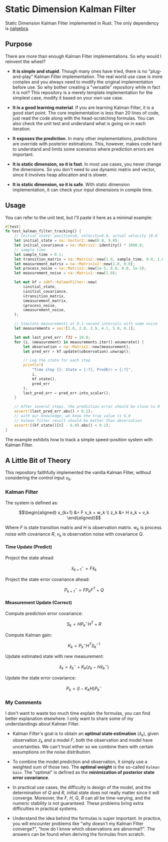 # Static Dimension Kalman Filter

Static Dimension Kalman Filter implemented in Rust. The only dependency is [nalgebra](https://github.com/dimforge/nalgebra).

## Purpose

There are more than enough Kalman Filter implementations. So why would I reinvent the wheel?

- **It is simple and stupid**. Though many ones have tried, there is no "plug-and-play" Kalman Filter implementation. The real world use case is more complex and you always need to modify the original implementation before use. So why bother creating a "versatile" repository while in fact it is not? This repository is a merely template implementation for the simplest case, modify it based on your own use case.

- **It is a good learning material**. If you are learning Kalman Filter, it is a good start point. The core implementation is less than 20 lines of code, just read the code along with the head-scratching formulas. You can also check the unit test and understand what is going on in each iteration.

- **It exposes the prediction**. In many other implementations, predictions are override with posterior estimations. This, however, makes code hard to understand and limits some scenarios where prediction errors are important.

- **It is static dimension, so it is fast**. In most use cases, you never change the dimensions. So you don't need to use dynamic matrix and vector, since it involves heap allocation and is slower.

- **It is static dimension, so it is safe**. With static dimension implementation, it can check your input dimensions in compile time.

## Usage

You can refer to the unit test, but I'll paste it here as a minimal example:

```rust
#[test]
fn test_kalman_filter_tracking() {
    // Initial state: position=0, velocity=9.0, actual velocity 10.0
    let initial_state = na::Vector2::new(0.0, 9.0);
    let initial_covariance = na::Matrix2::identity() * 1000.0;
    // sample time
    let sample_time = 0.1;
    let transition_matrix = na::Matrix2::new(1.0, sample_time, 0.0, 1.0);
    let measurement_matrix = na::Matrix1x2::new(1.0, 0.0);
    let process_noise = na::Matrix2::new(1e-5, 0.0, 0.0, 1e-5);
    let measurement_noise = na::Matrix1::new(1.0);

    let mut kf = sdkf::KalmanFilter::new(
        &initial_state,
        &initial_covariance,
        &transition_matrix,
        &measurement_matrix,
        &process_noise,
        &measurement_noise,
    );

    // Simulate measurements at 0.1-second intervals with some noise
    let measurements = vec![1.0, 2.0, 2.9, 4.1, 5.0, 6.1];

    let mut last_pred_err: f32 = 10.0;
    for (i, &measurement) in measurements.iter().enumerate() {
        let observation = na::Matrix1::new(measurement);
        let pred_err = kf.update(&observation).unwrap();

        // Log the state for each step
        println!(
            "Time step {}: State = {:?}, PredErr = {:?}",
            i,
            kf.state(),
            pred_err
        );
        last_pred_err = pred_err.into_scalar();
    }

    // After several steps, the prediction error should be close to 0
    assert!(last_pred_err.abs() < 0.1);
    // with our knowledge, we know the true value is 6.0
    // kalman filter result should be better than observation
    assert!((kf.state()[0] - 6.0).abs() < 0.1);
}
```

The example exhibits how to track a simple speed-position system with Kalman Filter.

## A Little Bit of Theory

This repository faithfully implemented the vanilla Kalman Filter, without considering the control input $u_k$.

### Kalman Filter

The system is defined as:

$$\begin{aligned}
x_{k+1} &= F x_k + w_k \\
z_k &= H x_k + v_k
\end{aligned}$$

Where $F$ is state transition matrix and $H$ is observation matrix. $w_k$ is process noise with covariance $R$, $v_k$ is observation noise with covariance $Q$.

#### Time Update (Predict)

Project the state ahead:

$$ \hat{x}_{k+1}^- = F \hat{x}_k $$

Project the state error covariance ahead:

$$ P_{k+1}^- = F P_k F^T + Q $$

#### Measurement Update (Correct)

Compute prediction error covariance:

$$ S_k = H P_k^- H^T + R $$

Compute Kalman gain:

$$ K_k = P_k^- H^T S_k^{-1} $$

Update estimated state with new measurement:

$$ \hat{x}_k = \hat{x}_k^- + K_k(z_k - H\hat{x}_k^-) $$

Update the state error covariance:

$$ P_k = (I - K_k H) P_k^- $$


### My Comments

I don't want to waste too much time explain the formulas, you can find better explanation elsewhere. I only want to share some of my understandings about Kalman Filter.

- Kalman Filter's goal is to obtain an **optimal state estimation** ($\hat{x}_k$), given observation $z_k$ and a model $F$, both the observation and model have uncertainties. We can't trust either so we combine them with certain assumptions on the noise distribution.

- To combine the model prediction and observation, it simply use a weighted sum of those two. The **optimal weight** is the so-called `Kalman Gain`. The "optimal" is defined as the **minimization of posterior state error covariance**.

- In practical use cases, the difficulty is design of the model, and the determination of $Q$ and $R$, initial state does not really matter since it will converge. Moreover, the $F$, $H$, $Q$, $R$ can all be time-varying, and the numeric stability is not guaranteed. These problems bring extra difficulties in practical systems.

- Understand the idea behind the formulas is super important. In practice, you will encounter problems like "why doesn't my Kalman Filter converge?", "how do I know which observations are abnormal?". The answers can be found when deriving the formulas from scratch.
